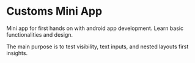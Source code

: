 # Customs Mini App

Mini app for first hands on with android app development.
Learn basic functionalities and design.

The main purpose is to test visibility, text inputs, and nested layouts first insights.
